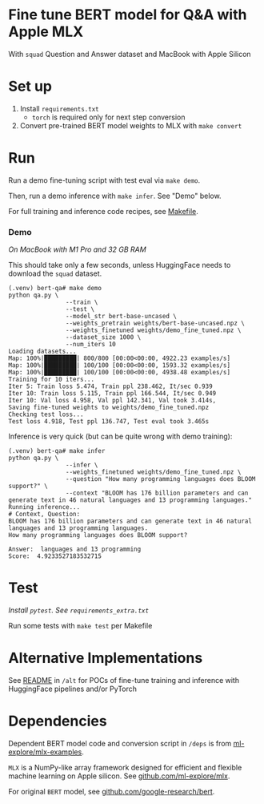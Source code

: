 # Fine tune BERT model for Q&A with Apple MLX

With `squad` Question and Answer dataset and MacBook with Apple Silicon

# Set up

1. Install `requirements.txt`
    * `torch` is required only for next step conversion
1. Convert pre-trained BERT model weights to MLX with `make convert`

# Run

Run a demo fine-tuning script with test eval via `make demo`. 

Then, run a demo inference with `make infer`. See "Demo" below.

For full training and inference code recipes, see [Makefile](Makefile).

### Demo

_On MacBook with M1 Pro and 32 GB RAM_

This should take only a few seconds, unless HuggingFace needs to download the
`squad` dataset.

```
(.venv) bert-qa# make demo
python qa.py \
                --train \
                --test \
                --model_str bert-base-uncased \
                --weights_pretrain weights/bert-base-uncased.npz \
                --weights_finetuned weights/demo_fine_tuned.npz \
                --dataset_size 1000 \
                --num_iters 10
Loading datasets...
Map: 100%|█████████| 800/800 [00:00<00:00, 4922.23 examples/s]
Map: 100%|█████████| 100/100 [00:00<00:00, 1593.32 examples/s]
Map: 100%|█████████| 100/100 [00:00<00:00, 4938.48 examples/s]
Training for 10 iters...
Iter 5: Train loss 5.474, Train ppl 238.462, It/sec 0.939
Iter 10: Train loss 5.115, Train ppl 166.544, It/sec 0.949
Iter 10: Val loss 4.958, Val ppl 142.341, Val took 3.414s, 
Saving fine-tuned weights to weights/demo_fine_tuned.npz
Checking test loss...
Test loss 4.918, Test ppl 136.747, Test eval took 3.465s
```

Inference is very quick (but can be quite wrong with demo training):

```
(.venv) bert-qa# make infer
python qa.py \
                --infer \
                --weights_finetuned weights/demo_fine_tuned.npz \
                --question "How many programming languages does BLOOM support?" \
                --context "BLOOM has 176 billion parameters and can generate text in 46 natural languages and 13 programming languages."
Running inference...
# Context, Question:
BLOOM has 176 billion parameters and can generate text in 46 natural languages and 13 programming languages.
How many programming languages does BLOOM support? 

Answer:  languages and 13 programming
Score:  4.9233527183532715 
```


# Test

_Install `pytest`. See `requirements_extra.txt`_

Run some tests with `make test` per Makefile

# Alternative Implementations

See [README](alt/README.md) in `/alt` for POCs of fine-tune training and inference with
HuggingFace pipelines and/or PyTorch

# Dependencies

Dependent BERT model code and conversion script in `/deps` is from
[ml-explore/mlx-examples](https://github.com/ml-explore/mlx-examples/tree/main/bert).

`MLX` is a NumPy-like array framework designed for efficient and flexible
machine learning on Apple silicon. See
[github.com/ml-explore/mlx](https://github.com/ml-explore/mlx).

For original `BERT` model, see
[github.com/google-research/bert](https://github.com/google-research/bert).
